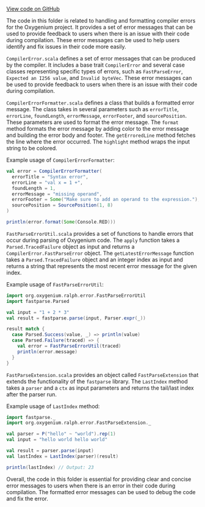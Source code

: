 [View code on GitHub](https://github.com/oxygenium/oxygenium/.autodoc/docs/json/ralph/src/main/scala/org/oxygenium/ralph/error)

The code in this folder is related to handling and formatting compiler errors for the Oxygenium project. It provides a set of error messages that can be used to provide feedback to users when there is an issue with their code during compilation. These error messages can be used to help users identify and fix issues in their code more easily.

`CompilerError.scala` defines a set of error messages that can be produced by the compiler. It includes a base trait `CompilerError` and several case classes representing specific types of errors, such as `FastParseError`, `Expected an I256 value`, and `Invalid byteVec`. These error messages can be used to provide feedback to users when there is an issue with their code during compilation.

`CompilerErrorFormatter.scala` defines a class that builds a formatted error message. The class takes in several parameters such as `errorTitle`, `errorLine`, `foundLength`, `errorMessage`, `errorFooter`, and `sourcePosition`. These parameters are used to format the error message. The `format` method formats the error message by adding color to the error message and building the error body and footer. The `getErroredLine` method fetches the line where the error occurred. The `highlight` method wraps the input string to be colored.

Example usage of `CompilerErrorFormatter`:

```scala
val error = CompilerErrorFormatter(
  errorTitle = "Syntax error",
  errorLine = "val x = 1 +",
  foundLength = 1,
  errorMessage = "missing operand",
  errorFooter = Some("Make sure to add an operand to the expression."),
  sourcePosition = SourcePosition(1, 8)
)

println(error.format(Some(Console.RED)))
```

`FastParseErrorUtil.scala` provides a set of functions to handle errors that occur during parsing of Oxygenium code. The `apply` function takes a `Parsed.TracedFailure` object as input and returns a `CompilerError.FastParseError` object. The `getLatestErrorMessage` function takes a `Parsed.TracedFailure` object and an integer index as input and returns a string that represents the most recent error message for the given index.

Example usage of `FastParseErrorUtil`:

```scala
import org.oxygenium.ralph.error.FastParseErrorUtil
import fastparse.Parsed

val input = "1 + 2 * 3"
val result = fastparse.parse(input, Parser.expr(_))

result match {
  case Parsed.Success(value, _) => println(value)
  case Parsed.Failure(traced) => {
    val error = FastParseErrorUtil(traced)
    println(error.message)
  }
}
```

`FastParseExtension.scala` provides an object called `FastParseExtension` that extends the functionality of the `fastparse` library. The `LastIndex` method takes a `parser` and a `ctx` as input parameters and returns the tail/last index after the parser run.

Example usage of `LastIndex` method:

```scala
import fastparse._
import org.oxygenium.ralph.error.FastParseExtension._

val parser = P("hello" ~ "world").rep(1)
val input = "hello world hello world"

val result = parser.parse(input)
val lastIndex = LastIndex(parser)(result)

println(lastIndex) // Output: 23
```

Overall, the code in this folder is essential for providing clear and concise error messages to users when there is an error in their code during compilation. The formatted error messages can be used to debug the code and fix the error.
